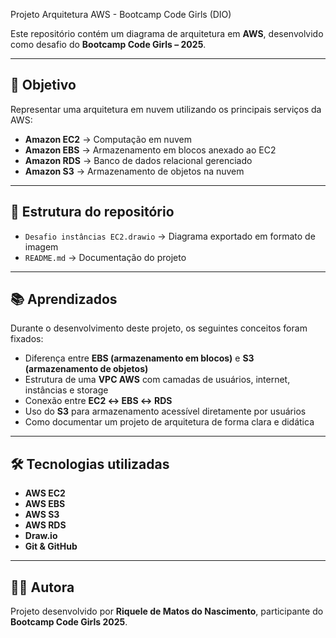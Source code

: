 Projeto Arquitetura AWS - Bootcamp Code Girls (DIO)

Este repositório contém um diagrama de arquitetura em **AWS**, desenvolvido como desafio do **Bootcamp Code Girls – 2025**.

---

## 📌 Objetivo
Representar uma arquitetura em nuvem utilizando os principais serviços da AWS:

- **Amazon EC2** → Computação em nuvem  
- **Amazon EBS** → Armazenamento em blocos anexado ao EC2  
- **Amazon RDS** → Banco de dados relacional gerenciado  
- **Amazon S3** → Armazenamento de objetos na nuvem  

---

## 📂 Estrutura do repositório
- `Desafio instâncias EC2.drawio` → Diagrama exportado em formato de imagem   
- `README.md` → Documentação do projeto  

---

## 📚 Aprendizados
Durante o desenvolvimento deste projeto, os seguintes conceitos foram fixados:

- Diferença entre **EBS (armazenamento em blocos)** e **S3 (armazenamento de objetos)**  
- Estrutura de uma **VPC AWS** com camadas de usuários, internet, instâncias e storage  
- Conexão entre **EC2 ↔ EBS ↔ RDS**  
- Uso do **S3** para armazenamento acessível diretamente por usuários  
- Como documentar um projeto de arquitetura de forma clara e didática  

---

## 🛠️ Tecnologias utilizadas
- **AWS EC2**  
- **AWS EBS**  
- **AWS S3**  
- **AWS RDS**  
- **Draw.io**  
- **Git & GitHub**  

---

## 👩‍💻 Autora
Projeto desenvolvido por **Riquele de Matos do Nascimento**, participante do **Bootcamp Code Girls 2025**.  

